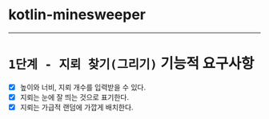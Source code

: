 # kotlin-minesweeper
---

# `1단계 - 지뢰 찾기(그리기)` 기능적 요구사항
- [x] 높이와 너비, 지뢰 개수를 입력받을 수 있다. 
- [x] 지뢰는 눈에 잘 띄는 것으로 표기한다. 
- [x] 지뢰는 가급적 랜덤에 가깝게 배치한다.
